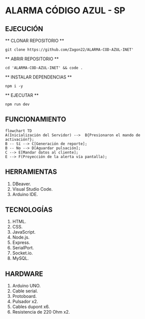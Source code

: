 # ALARMA CÓDIGO AZUL - SP #

## EJECUCIÓN

** CLONAR REPOSITORIO **

```git clone https://github.com/Zagon22/ALARMA-COD-AZUL-INET'```

** ABRIR REPOSITORIO **

```cd 'ALARMA-COD-AZUL-INET' && code .```

** INSTALAR DEPENDENCIAS **

```npm i -y```

** EJECUTAR **

```npm run dev```

## FUNCIONAMIENTO

```mermaid
flowchart TD
A(Inicialización del Servidor) -->  B{Presionaron el mando de activación?};
B -- Sí --> C[Generación de reporte];
B -- No --> D[Aguardar pulsación];
C --> E[Mandar datos al cliente];
E --> F(Proyección de la alerta vía pantalla);
```

## HERRAMIENTAS

1. DBeaver.
2. Visual Studio Code.
3. Arduino IDE.

## TECNOLOGÍAS

1. HTML.
2. CSS.
3. JavaScript.
4. Node.js.
5. Express.
6. SerialPort.
7. Socket.io.
8. MySQL.

## HARDWARE

1. Arduino UNO.
2. Cable serial.
3. Protoboard.
4. Pulsador x2.
5. Cables dupont x6.
6. Resistencia de 220 Ohm x2.
